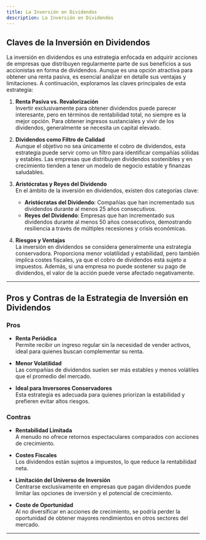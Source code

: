 ```yaml
---
title: La Inversión en Dividendos
description: La Inversión en Dividendos
---
```


## Claves de la Inversión en Dividendos

La inversión en dividendos es una estrategia enfocada en adquirir acciones de empresas que distribuyen regularmente parte de sus beneficios a sus accionistas en forma de dividendos. Aunque es una opción atractiva para obtener una renta pasiva, es esencial analizar en detalle sus ventajas y limitaciones. A continuación, exploramos las claves principales de esta estrategia:

1. **Renta Pasiva vs. Revalorización**  
   Invertir exclusivamente para obtener dividendos puede parecer interesante, pero en términos de rentabilidad total, no siempre es la mejor opción. Para obtener ingresos sustanciales y vivir de los dividendos, generalmente se necesita un capital elevado.

2. **Dividendos como Filtro de Calidad**  
   Aunque el objetivo no sea únicamente el cobro de dividendos, esta estrategia puede servir como un filtro para identificar compañías sólidas y estables. Las empresas que distribuyen dividendos sostenibles y en crecimiento tienden a tener un modelo de negocio estable y finanzas saludables.

3. **Aristócratas y Reyes del Dividendo**  
   En el ámbito de la inversión en dividendos, existen dos categorías clave:
   - **Aristócratas del Dividendo**: Compañías que han incrementado sus dividendos durante al menos 25 años consecutivos.
   - **Reyes del Dividendo**: Empresas que han incrementado sus dividendos durante al menos 50 años consecutivos, demostrando resiliencia a través de múltiples recesiones y crisis económicas.

4. **Riesgos y Ventajas**  
   La inversión en dividendos se considera generalmente una estrategia conservadora. Proporciona menor volatilidad y estabilidad, pero también implica costes fiscales, ya que el cobro de dividendos está sujeto a impuestos. Además, si una empresa no puede sostener su pago de dividendos, el valor de la acción puede verse afectado negativamente.

---

## Pros y Contras de la Estrategia de Inversión en Dividendos

### Pros

- **Renta Periódica**  
  Permite recibir un ingreso regular sin la necesidad de vender activos, ideal para quienes buscan complementar su renta.
  
- **Menor Volatilidad**  
  Las compañías de dividendos suelen ser más estables y menos volátiles que el promedio del mercado.
  
- **Ideal para Inversores Conservadores**  
  Esta estrategia es adecuada para quienes priorizan la estabilidad y prefieren evitar altos riesgos.

### Contras

- **Rentabilidad Limitada**  
  A menudo no ofrece retornos espectaculares comparados con acciones de crecimiento.
  
- **Costes Fiscales**  
  Los dividendos están sujetos a impuestos, lo que reduce la rentabilidad neta.
  
- **Limitación del Universo de Inversión**  
  Centrarse exclusivamente en empresas que pagan dividendos puede limitar las opciones de inversión y el potencial de crecimiento.
  
- **Coste de Oportunidad**  
  Al no diversificar en acciones de crecimiento, se podría perder la oportunidad de obtener mayores rendimientos en otros sectores del mercado.

---

